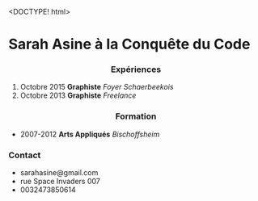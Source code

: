 <DOCTYPE! html>
  <head style = "text-align:center;"><h1>Sarah Asine à la Conquête du Code</h1></head>
      <body>
        <h3 style = "text-align:center;">Expériences</h2>
          <ol>
             <li>Octobre 2015 <strong>Graphiste</strong> <em>Foyer Schaerbeekois</em></li>
             <li>Octobre 2013 <strong>Graphiste</strong> <em> Freelance</em></li>
          </ol>
        <h3 style = "text-align:center;">Formation</h2>
          <ul>
             <li>2007-2012 <strong>Arts Appliqués</strong> <em>Bischoffsheim</em></li>
          </ul>
         <footer> <h3> Contact </h3>
          <ul>
            <li> sarahasine@gmail.com </li>
            <li> rue Space Invaders 007 </li>
            <li> 0032473850614 </li>
          </ul>
        </footer>
      </body>
      
</html>
